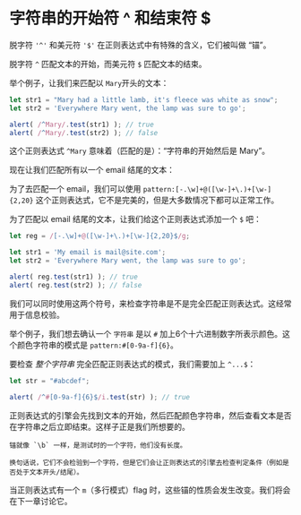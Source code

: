# 字符串的开始符 ^ 和结束符 $

脱字符 `'^'` 和美元符 `'$'` 在正则表达式中有特殊的含义，它们被叫做 “锚”。

脱字符 `^` 匹配文本的开始，而美元符 `$` 匹配文本的结束。

举个例子，让我们来匹配以 `Mary`开头的文本：

```js run
let str1 = "Mary had a little lamb, it's fleece was white as snow";
let str2 = 'Everywhere Mary went, the lamp was sure to go';

alert( /^Mary/.test(str1) ); // true
alert( /^Mary/.test(str2) ); // false
```

这个正则表达式 `^Mary` 意味着（匹配的是）：“字符串的开始然后是 Mary”。

现在让我们匹配所有以一个 email 结尾的文本：

为了去匹配一个 email，我们可以使用 `pattern:[-.\w]+@([\w-]+\.)+[\w-]{2,20}` 这个正则表达式，它不是完美的，但是大多数情况下都可以正常工作。

为了匹配以 email 结尾的文本，让我们给这个正则表达式添加一个 `$` 吧：

```js run
let reg = /[-.\w]+@([\w-]+\.)+[\w-]{2,20}$/g;

let str1 = 'My email is mail@site.com';
let str2 = 'Everywhere Mary went, the lamp was sure to go';

alert( reg.test(str1) ); // true
alert( reg.test(str2) ); // false
```

我们可以同时使用这两个符号，来检查字符串是不是完全匹配正则表达式。这经常用于信息校验。

举个例子，我们想去确认一个 `字符串` 是以 `#` 加上6个十六进制数字所表示颜色。这个颜色字符串的模式是 `pattern:#[0-9a-f]{6}`。

要检查 *整个字符串* 完全匹配正则表达式的模式，我们需要加上 `^...$`：

```js run
let str = "#abcdef";

alert( /^#[0-9a-f]{6}$/i.test(str) ); // true
```

正则表达式的引擎会先找到文本的开始，然后匹配颜色字符串，然后查看文本是否在字符串之后立即结束。这样子正是我们所想要的。

```smart header="锚的长度为零"
锚就像 `\b` 一样，是测试时的一个字符，他们没有长度。

换句话说，它们不会检验到一个字符，但是它们会让正则表达式的引擎去检查判定条件（例如是否处于文本开头/结尾）。
```

当正则表达式有一个 `m`（多行模式）flag 时，这些锚的性质会发生改变。我们将会在下一章讨论它。

